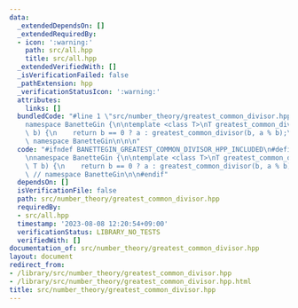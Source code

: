 ```yaml
---
data:
  _extendedDependsOn: []
  _extendedRequiredBy:
  - icon: ':warning:'
    path: src/all.hpp
    title: src/all.hpp
  _extendedVerifiedWith: []
  _isVerificationFailed: false
  _pathExtension: hpp
  _verificationStatusIcon: ':warning:'
  attributes:
    links: []
  bundledCode: "#line 1 \"src/number_theory/greatest_common_divisor.hpp\"\n\n\n\n\
    namespace BanetteGin {\n\ntemplate <class T>\nT greatest_common_divisor(T a, T\
    \ b) {\n    return b == 0 ? a : greatest_common_divisor(b, a % b);\n}\n\n}  //\
    \ namespace BanetteGin\n\n\n"
  code: "#ifndef BANETTEGIN_GREATEST_COMMON_DIVISOR_HPP_INCLUDED\n#define BANETTEGIN_GREATEST_COMMON_DIVISOR_HPP_INCLUDED\n\
    \nnamespace BanetteGin {\n\ntemplate <class T>\nT greatest_common_divisor(T a,\
    \ T b) {\n    return b == 0 ? a : greatest_common_divisor(b, a % b);\n}\n\n} \
    \ // namespace BanetteGin\n\n#endif"
  dependsOn: []
  isVerificationFile: false
  path: src/number_theory/greatest_common_divisor.hpp
  requiredBy:
  - src/all.hpp
  timestamp: '2023-08-08 12:20:54+09:00'
  verificationStatus: LIBRARY_NO_TESTS
  verifiedWith: []
documentation_of: src/number_theory/greatest_common_divisor.hpp
layout: document
redirect_from:
- /library/src/number_theory/greatest_common_divisor.hpp
- /library/src/number_theory/greatest_common_divisor.hpp.html
title: src/number_theory/greatest_common_divisor.hpp
---
```

